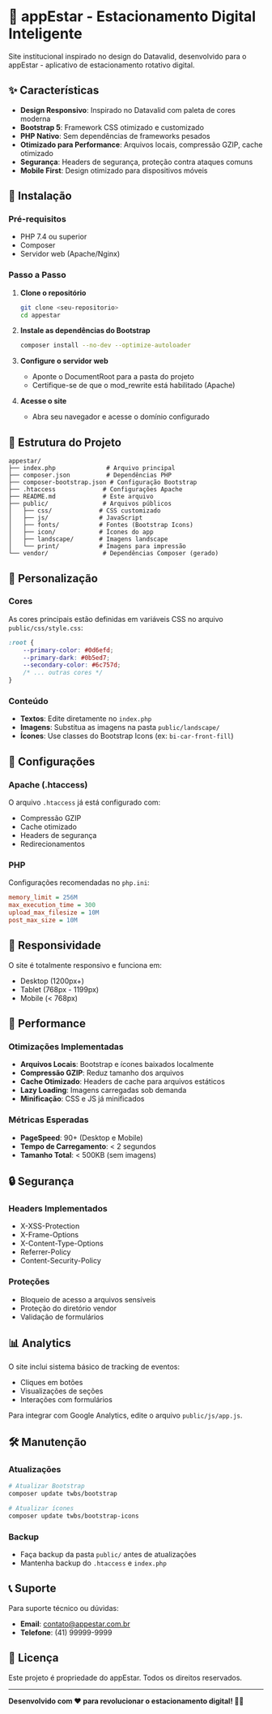 # 🚗 appEstar - Estacionamento Digital Inteligente

Site institucional inspirado no design do Datavalid, desenvolvido para o appEstar - aplicativo de estacionamento rotativo digital.

## ✨ Características

- **Design Responsivo**: Inspirado no Datavalid com paleta de cores moderna
- **Bootstrap 5**: Framework CSS otimizado e customizado
- **PHP Nativo**: Sem dependências de frameworks pesados
- **Otimizado para Performance**: Arquivos locais, compressão GZIP, cache otimizado
- **Segurança**: Headers de segurança, proteção contra ataques comuns
- **Mobile First**: Design otimizado para dispositivos móveis

## 🚀 Instalação

### Pré-requisitos

- PHP 7.4 ou superior
- Composer
- Servidor web (Apache/Nginx)

### Passo a Passo

1. **Clone o repositório**
   ```bash
   git clone <seu-repositorio>
   cd appestar
   ```

2. **Instale as dependências do Bootstrap**
   ```bash
   composer install --no-dev --optimize-autoloader
   ```

3. **Configure o servidor web**
   - Aponte o DocumentRoot para a pasta do projeto
   - Certifique-se de que o mod_rewrite está habilitado (Apache)

4. **Acesse o site**
   - Abra seu navegador e acesse o domínio configurado

## 📁 Estrutura do Projeto

```
appestar/
├── index.php              # Arquivo principal
├── composer.json          # Dependências PHP
├── composer-bootstrap.json # Configuração Bootstrap
├── .htaccess             # Configurações Apache
├── README.md             # Este arquivo
├── public/               # Arquivos públicos
│   ├── css/             # CSS customizado
│   ├── js/              # JavaScript
│   ├── fonts/           # Fontes (Bootstrap Icons)
│   ├── icon/            # Ícones do app
│   ├── landscape/       # Imagens landscape
│   └── print/           # Imagens para impressão
└── vendor/               # Dependências Composer (gerado)
```

## 🎨 Personalização

### Cores
As cores principais estão definidas em variáveis CSS no arquivo `public/css/style.css`:

```css
:root {
    --primary-color: #0d6efd;
    --primary-dark: #0b5ed7;
    --secondary-color: #6c757d;
    /* ... outras cores */
}
```

### Conteúdo
- **Textos**: Edite diretamente no `index.php`
- **Imagens**: Substitua as imagens na pasta `public/landscape/`
- **Ícones**: Use classes do Bootstrap Icons (ex: `bi-car-front-fill`)

## 🔧 Configurações

### Apache (.htaccess)
O arquivo `.htaccess` já está configurado com:
- Compressão GZIP
- Cache otimizado
- Headers de segurança
- Redirecionamentos

### PHP
Configurações recomendadas no `php.ini`:
```ini
memory_limit = 256M
max_execution_time = 300
upload_max_filesize = 10M
post_max_size = 10M
```

## 📱 Responsividade

O site é totalmente responsivo e funciona em:
- Desktop (1200px+)
- Tablet (768px - 1199px)
- Mobile (< 768px)

## 🚀 Performance

### Otimizações Implementadas
- **Arquivos Locais**: Bootstrap e ícones baixados localmente
- **Compressão GZIP**: Reduz tamanho dos arquivos
- **Cache Otimizado**: Headers de cache para arquivos estáticos
- **Lazy Loading**: Imagens carregadas sob demanda
- **Minificação**: CSS e JS já minificados

### Métricas Esperadas
- **PageSpeed**: 90+ (Desktop e Mobile)
- **Tempo de Carregamento**: < 2 segundos
- **Tamanho Total**: < 500KB (sem imagens)

## 🔒 Segurança

### Headers Implementados
- X-XSS-Protection
- X-Frame-Options
- X-Content-Type-Options
- Referrer-Policy
- Content-Security-Policy

### Proteções
- Bloqueio de acesso a arquivos sensíveis
- Proteção do diretório vendor
- Validação de formulários

## 📊 Analytics

O site inclui sistema básico de tracking de eventos:
- Cliques em botões
- Visualizações de seções
- Interações com formulários

Para integrar com Google Analytics, edite o arquivo `public/js/app.js`.

## 🛠️ Manutenção

### Atualizações
```bash
# Atualizar Bootstrap
composer update twbs/bootstrap

# Atualizar ícones
composer update twbs/bootstrap-icons
```

### Backup
- Faça backup da pasta `public/` antes de atualizações
- Mantenha backup do `.htaccess` e `index.php`

## 📞 Suporte

Para suporte técnico ou dúvidas:
- **Email**: contato@appestar.com.br
- **Telefone**: (41) 99999-9999

## 📄 Licença

Este projeto é propriedade do appEstar. Todos os direitos reservados.

---

**Desenvolvido com ❤️ para revolucionar o estacionamento digital! 🚗✨**
